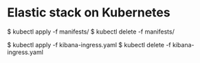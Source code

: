 # Elastic stack on Kubernetes

$ kubectl apply -f manifests/
$ kubectl delete -f manifests/

$ kubectl apply -f kibana-ingress.yaml
$ kubectl delete -f kibana-ingress.yaml